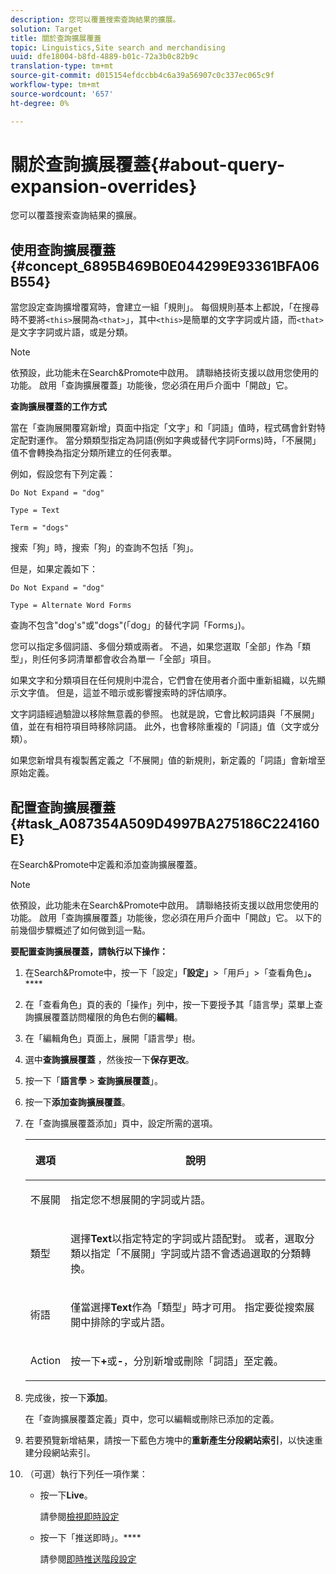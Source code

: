 ```yaml
---
description: 您可以覆蓋搜索查詢結果的擴展。
solution: Target
title: 關於查詢擴展覆蓋
topic: Linguistics,Site search and merchandising
uuid: dfe18004-b8fd-4889-b01c-72a3b0c82b9c
translation-type: tm+mt
source-git-commit: d015154efdccbb4c6a39a56907c0c337ec065c9f
workflow-type: tm+mt
source-wordcount: '657'
ht-degree: 0%

---
```



# 關於查詢擴展覆蓋{#about-query-expansion-overrides}

您可以覆蓋搜索查詢結果的擴展。

## 使用查詢擴展覆蓋{#concept_6895B469B0E044299E93361BFA06B554}

當您設定查詢擴增覆寫時，會建立一組「規則」。 每個規則基本上都說，「在搜尋時不要將`<this>`展開為`<that>`」，其中`<this>`是簡單的文字字詞或片語，而`<that>`是文字字詞或片語，或是分類。

>[!NOTE]
>
>依預設，此功能未在Search&amp;Promote中啟用。 請聯絡技術支援以啟用您使用的功能。 啟用「查詢擴展覆蓋」功能後，您必須在用戶介面中「開啟」它。

**查詢擴展覆蓋的工作方式**

當在「查詢展開覆寫新增」頁面中指定「文字」和「詞語」值時，程式碼會針對特定配對運作。 當分類類型指定為詞語(例如字典或替代字詞Forms)時，「不展開」值不會轉換為指定分類所建立的任何表單。

例如，假設您有下列定義：

`Do Not Expand = "dog"`

`Type = Text`

`Term = "dogs"`

搜索「狗」時，搜索「狗」的查詢不包括「狗」。

但是，如果定義如下：

`Do Not Expand = "dog"`

`Type = Alternate Word Forms`

查詢不包含&quot;dog&#39;s&quot;或&quot;dogs&quot;(「dog」的替代字詞「Forms」)。

您可以指定多個詞語、多個分類或兩者。 不過，如果您選取「全部」作為「類型」，則任何多詞清單都會收合為單一「全部」項目。

如果文字和分類項目在任何規則中混合，它們會在使用者介面中重新組織，以先顯示文字值。 但是，這並不暗示或影響搜索時的評估順序。

文字詞語經過驗證以移除無意義的參照。 也就是說，它會比較詞語與「不展開」值，並在有相符項目時移除詞語。 此外，也會移除重複的「詞語」值（文字或分類）。

如果您新增具有複製舊定義之「不展開」值的新規則，新定義的「詞語」會新增至原始定義。

## 配置查詢擴展覆蓋{#task_A087354A509D4997BA275186C224160E}

在Search&amp;Promote中定義和添加查詢擴展覆蓋。

<!-- 

t_configuring_query_expansion_overrides.xml

 -->

>[!NOTE]
依預設，此功能未在Search&amp;Promote中啟用。 請聯絡技術支援以啟用您使用的功能。 啟用「查詢擴展覆蓋」功能後，您必須在用戶介面中「開啟」它。 以下的前幾個步驟概述了如何做到這一點。

**要配置查詢擴展覆蓋，請執行以下操作：**

1. 在Search&amp;Promote中，按一下「設定」**「設定」**>「用戶」>「查看角色」**。******
1. 在「查看角色」頁的表的「操作」列中，按一下要授予其「語言學」菜單上查詢擴展覆蓋訪問權限的角色右側的&#x200B;**編輯**。
1. 在「編輯角色」頁面上，展開「語言學」樹。
1. 選中&#x200B;**查詢擴展覆蓋** ，然後按一下&#x200B;**保存更改**。
1. 按一下「**語言學** > **查詢擴展覆蓋**」。
1. 按一下&#x200B;**添加查詢擴展覆蓋**。
1. 在「查詢擴展覆蓋添加」頁中，設定所需的選項。

   <!-- 
   
   r_query_expansion_override_definitions.xml
   
   -->

   <table> 
    <thead> 
      <tr> 
      <th colname="col1" class="entry"> <p>選項 </p> </th> 
      <th colname="col2" class="entry"> <p>說明 </p> </th> 
      </tr> 
    </thead>
    <tbody> 
      <tr> 
      <td colname="col1"> <p>不展開 </p> </td> 
      <td colname="col2"> <p>指定您不想展開的字詞或片語。 </p> </td> 
      </tr> 
      <tr> 
      <td colname="col1"> <p>類型 </p> </td> 
      <td colname="col2"> <p>選擇<b>Text</b>以指定特定的字詞或片語配對。 或者，選取分類以指定「不展開」字詞或片語不會透過選取的分類轉換。 </p> </td> 
      </tr> 
      <tr> 
      <td colname="col1"> <p>術語 </p> </td> 
      <td colname="col2"> <p>僅當選擇<b>Text</b>作為「類型」時才可用。 指定要從搜索展開中排除的字或片語。 </p> </td> 
      </tr> 
      <tr> 
      <td colname="col1"> <p>Action </p> </td> 
      <td colname="col2"> <p> 按一下<b>+</b>或<b>-</b>，分別新增或刪除「詞語」至定義。 </p> </td> 
      </tr> 
    </tbody> 
    </table>

1. 完成後，按一下&#x200B;**添加**。

   在「查詢擴展覆蓋定義」頁中，您可以編輯或刪除已添加的定義。
1. 若要預覽新增結果，請按一下藍色方塊中的&#x200B;**重新產生分段網站索引**，以快速重建分段網站索引。
1. （可選）執行下列任一項作業：

   * 按一下&#x200B;**Live**。

      請參閱[檢視即時設定](../c-about-staging.md#task_401A0EBDB5DB4D4CA933CBA7BECDC10F)

   * 按一下「推送即時」。****

      請參閱[即時推送階段設定](../c-about-staging.md#task_44306783B4C0408AAA58B471DAF2D9A4)

